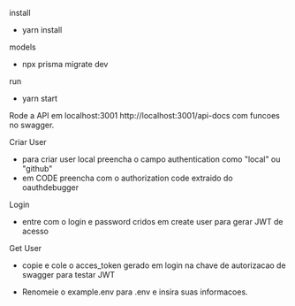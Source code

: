 install
 - yarn install

models
 - npx prisma migrate dev

run 
 - yarn start

 Rode a API em localhost:3001 http://localhost:3001/api-docs com funcoes no swagger.

 Criar User
   - para criar user local preencha o campo authentication como "local" ou "github"  
   - em CODE preencha com o authorization code extraido do oauthdebugger

 Login
   - entre com o login e password cridos em create user para gerar JWT de acesso

 Get User
   - copie e cole o acces_token gerado em login na chave de autorizacao de swagger para testar JWT


 - Renomeie o example.env para .env e insira suas informacoes.  
  
